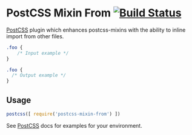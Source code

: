 # PostCSS Mixin From [![Build Status][ci-img]][ci]

[PostCSS] plugin which enhances postcss-mixins with the ability to inline import from other files.

[PostCSS]: https://github.com/postcss/postcss
[ci-img]:  https://travis-ci.org/MeoMix/postcss-mixin-from.svg
[ci]:      https://travis-ci.org/MeoMix/postcss-mixin-from

```css
.foo {
    /* Input example */
}
```

```css
.foo {
  /* Output example */
}
```

## Usage

```js
postcss([ require('postcss-mixin-from') ])
```

See [PostCSS] docs for examples for your environment.
